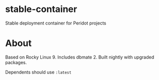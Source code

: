 # stable-container
Stable deployment container for Peridot projects

# About
Based on Rocky Linux 9. Includes dbmate 2. Built nightly with upgraded packages.

Dependents should use `:latest`

